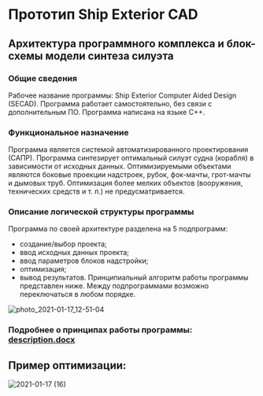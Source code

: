 # Прототип Ship Exterior CAD
##	Архитектура программного комплекса и блок-схемы модели синтеза силуэта
###	Общие сведения
Рабочее название программы: Ship Exterior Computer Aided Design (SECAD). Программа работает самостоятельно, без связи с дополнительным ПО. Программа написана на языке C++.
###	Функциональное назначение
Программа является системой автоматизированного проектирования (САПР). Программа синтезирует оптимальный силуэт судна (корабля) в зависимости от исходных данных.
Оптимизируемыми объектами являются боковые проекции надстроек, рубок, фок-мачты, грот-мачты и дымовых труб. Оптимизация более мелких объектов (вооружения, технических средств и т. п.) не предусматривается.
###	Описание логической структуры программы
Программа по своей архитектуре разделена на 5 подпрограмм:
-	создание/выбор проекта;
-	ввод исходных данных проекта;
-	ввод параметров блоков надстройки;
-	оптимизация;
-	вывод результатов.
Принципиальный алгоритм работы программы представлен ниже. Между подпрограммами возможно переключаться в любом порядке.

![photo_2021-01-17_12-51-04](https://user-images.githubusercontent.com/63150311/104836981-b1833d80-58c2-11eb-8405-f55abf4f3a8c.jpg)

### Подробнее о принципах работы программы: [description.docx](https://github.com/baseoleph/secad/tree/main/descriptions/description.docx)
## Пример оптимизации:
![2021-01-17 (16)](https://user-images.githubusercontent.com/63150311/104837939-ef836000-58c8-11eb-9475-3c9548b2fd10.png)
